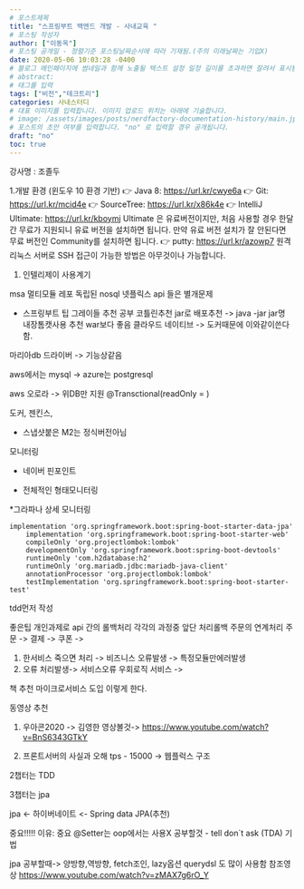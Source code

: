 ```yaml
---
# 포스트제목
title: "스프링부트 백엔드 개발 - 사내교육 "
# 포스팅 작성자
author: ["이동옥"] 
# 포스팅 공개일 - 정렬기준 포스팅날짜순서에 따라 기재됨.(주의 미래날짜는 기입X)
date: 2020-05-06 10:03:28 -0400
# 블로그 메인페이지에 썸네일과 함께 노출될 텍스트 설정 일정 길이를 초과하면 잘려서 표시됨.
# abstract:
# 태그를 입력
tags: ["비전","테크트리"]
categories: 사내스터디
# 대표 이미지를 입력합니다. 이미지 업로드 위치는 아래에 기술합니다.
# image: /assets/images/posts/nerdfactory-documentation-history/main.jpg
# 포스트의 초안 여부를 입력합니다. "no" 로 입력할 경우 공개됩니다.
draft: "no"
toc: true
---
```


강사명 : 조졸두

1.개발 환경
(윈도우 10 환경 기반)
👉 Java 8: https://url.kr/cwye6a
👉 Git: https://url.kr/mcid4e
👉 SourceTree: https://url.kr/x86k4e
👉 IntelliJ Ultimate: https://url.kr/kboymj
     Ultimate 은 유료버전이지만, 처음 사용할 경우 한달간 무료가 지원되니 유료 버전을 설치하면 됩니다.
     만약 유료 버전 설치가 잘 안된다면 무료 버전인 Community를 설치하면 됩니다.
👉 putty: https://url.kr/azowp7
     원격 리눅스 서버로 SSH 접근이 가능한 방법은 아무것이나 가능합니다.
     






1. 인텔리제이 사용계기

msa
멀티모듈 레포
독립된 nosql 
넷플릭스 api 들은 별개문제

 - 스프링부트 팁
그레이들 추천 공부
코틀린추천
jar로 배포추천 -> java -jar jar명 내장톰캣사용  추천 war보다 좋음
클라우드 네이티브 -> 도커때문에 이와같이쓴다함.


마리아db 드라이버 -> 기능상같음


aws에서는  mysql -> azure는 postgresql

aws 오로라 -> 위DB만 지원
@Transctional(readOnly = )







도커, 젠킨스, 

 - 스냅샷붙은 M2는 정식버전아님


모니터링 
* 네이버 핀포인트
- 전체적인 형태모니터링

*그라파나 
상세 모니터링



```
implementation 'org.springframework.boot:spring-boot-starter-data-jpa'
	implementation 'org.springframework.boot:spring-boot-starter-web'
	compileOnly 'org.projectlombok:lombok'
	developmentOnly 'org.springframework.boot:spring-boot-devtools'
	runtimeOnly 'com.h2database:h2'
	runtimeOnly 'org.mariadb.jdbc:mariadb-java-client'
	annotationProcessor 'org.projectlombok:lombok'
	testImplementation 'org.springframework.boot:spring-boot-starter-test'
```


tdd먼저 작성

좋은팁 
개인과제로 api 간의 롤백처리 
각각의 과정중 앞단 처리롤백 
주문의 연계처리 주문 -> 결제 -> 쿠폰 ->


1. 한서비스 죽으면 처리 -> 비즈니스 오류발생 -> 특정모듈만에러발생
2. 오류 처리발생-> 서비스오류 우회로직 서비스 ->

책 추천
마이크로서비스 도입 이렇게 한다.

동영상 추천
1. 우아콘2020 -> 김영한 영상볼것-> https://www.youtube.com/watch?v=BnS6343GTkY

2. 프론트서버의 사실과 오해
tps - 15000 -> 웹플럭스 구조 



2챕터는 TDD 


3챕터는 jpa

jpa <- 하이버네이트 <- Spring data JPA(추천)


중요!!!!! 이유: 중요 @Setter는 oop에서는 사용X
공부할것 - tell don`t ask (TDA) 기법



jpa 공부할때-> 양방향,역방향, fetch조인, lazy옵션 querydsl 도 많이 사용함
참조영상 
https://www.youtube.com/watch?v=zMAX7g6rO_Y

